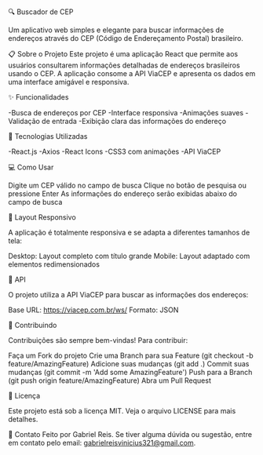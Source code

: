🔍 Buscador de CEP

Um aplicativo web simples e elegante para buscar informações de endereços através do CEP (Código de Endereçamento Postal) brasileiro.

📋 Sobre o Projeto
Este projeto é uma aplicação React que permite aos usuários consultarem informações detalhadas de endereços brasileiros usando o CEP. A aplicação consome a API ViaCEP e apresenta os dados em uma interface amigável e responsiva.

✨ Funcionalidades

-Busca de endereços por CEP
-Interface responsiva
-Animações suaves
-Validação de entrada
-Exibição clara das informações do endereço

🚀 Tecnologias Utilizadas

-React.js
-Axios
-React Icons
-CSS3 com animações
-API ViaCEP

💻 Como Usar

Digite um CEP válido no campo de busca
Clique no botão de pesquisa ou pressione Enter
As informações do endereço serão exibidas abaixo do campo de busca

📱 Layout Responsivo

A aplicação é totalmente responsiva e se adapta a diferentes tamanhos de tela:

Desktop: Layout completo com título grande
Mobile: Layout adaptado com elementos redimensionados

📄 API

O projeto utiliza a API ViaCEP para buscar as informações dos endereços:

Base URL: https://viacep.com.br/ws/
Formato: JSON

🤝 Contribuindo

Contribuições são sempre bem-vindas! Para contribuir:

Faça um Fork do projeto
Crie uma Branch para sua Feature (git checkout -b feature/AmazingFeature)
Adicione suas mudanças (git add .)
Commit suas mudanças (git commit -m 'Add some AmazingFeature')
Push para a Branch (git push origin feature/AmazingFeature)
Abra um Pull Request

📝 Licença

Este projeto está sob a licença MIT. Veja o arquivo LICENSE para mais detalhes.

📧 Contato Feito por Gabriel Reis. Se tiver alguma dúvida ou sugestão, entre em contato pelo email: gabrielreisvinicius321@gmail.com.
